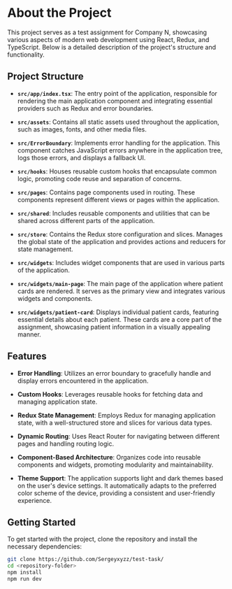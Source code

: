 # About the Project

This project serves as a test assignment for Company N, showcasing various aspects of modern web development using React, Redux, and TypeScript. Below is a detailed description of the project's structure and functionality.

## Project Structure

- **`src/app/index.tsx`**: The entry point of the application, responsible for rendering the main application component and integrating essential providers such as Redux and error boundaries.

- **`src/assets`**: Contains all static assets used throughout the application, such as images, fonts, and other media files.

- **`src/ErrorBoundary`**: Implements error handling for the application. This component catches JavaScript errors anywhere in the application tree, logs those errors, and displays a fallback UI.

- **`src/hooks`**: Houses reusable custom hooks that encapsulate common logic, promoting code reuse and separation of concerns.

- **`src/pages`**: Contains page components used in routing. These components represent different views or pages within the application.

- **`src/shared`**: Includes reusable components and utilities that can be shared across different parts of the application.

- **`src/store`**: Contains the Redux store configuration and slices. Manages the global state of the application and provides actions and reducers for state management.

- **`src/widgets`**: Includes widget components that are used in various parts of the application.

- **`src/widgets/main-page`**: The main page of the application where patient cards are rendered. It serves as the primary view and integrates various widgets and components.

- **`src/widgets/patient-card`**: Displays individual patient cards, featuring essential details about each patient. These cards are a core part of the assignment, showcasing patient information in a visually appealing manner.

## Features

- **Error Handling**: Utilizes an error boundary to gracefully handle and display errors encountered in the application.

- **Custom Hooks**: Leverages reusable hooks for fetching data and managing application state.

- **Redux State Management**: Employs Redux for managing application state, with a well-structured store and slices for various data types.

- **Dynamic Routing**: Uses React Router for navigating between different pages and handling routing logic.

- **Component-Based Architecture**: Organizes code into reusable components and widgets, promoting modularity and maintainability.

- **Theme Support**: The application supports light and dark themes based on the user's device settings. It automatically adapts to the preferred color scheme of the device, providing a consistent and user-friendly experience.

## Getting Started

To get started with the project, clone the repository and install the necessary dependencies:

```bash
git clone https://github.com/Sergeyxyzz/test-task/
cd <repository-folder>
npm install
npm run dev